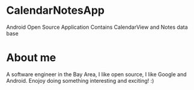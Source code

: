 CalendarNotesApp
================
Android Open Source Application 
Contains CalendarView and Notes data base


About me 
=================
A software engineer in the Bay Area,
I like open source, I like Google and Android.
Enojoy doing something interesting and exciting! :)


